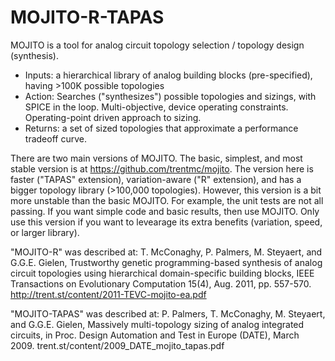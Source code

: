 MOJITO-R-TAPAS
==============

MOJITO is a tool for analog circuit topology selection / topology design (synthesis).

 * Inputs: a hierarchical library of analog building blocks (pre-specified), having >100K possible topologies
 * Action: Searches ("synthesizes") possible topologies and sizings, with SPICE in the loop. Multi-objective, device operating constraints. Operating-point driven approach to sizing.
 * Returns: a set of sized topologies that approximate a performance tradeoff curve. 

There are two main versions of MOJITO. The basic, simplest, and most stable version is at https://github.com/trentmc/mojito. The version here is faster ("TAPAS" extension), variation-aware ("R" extension), and has a bigger topology library (>100,000 topologies). However, this version is a bit more unstable than the basic MOJITO. For example, the unit tests are not all passing. If you want simple code and basic results, then use MOJITO. Only use this version if you want to levearage its extra benefits (variation, speed, or larger library).

"MOJITO-R" was described at: T. McConaghy, P. Palmers, M. Steyaert, and G.G.E. Gielen, Trustworthy genetic programming-based synthesis of analog circuit topologies using hierarchical domain-specific building blocks, IEEE Transactions on Evolutionary Computation 15(4), Aug. 2011, pp. 557-570. http://trent.st/content/2011-TEVC-mojito-ea.pdf

"MOJITO-TAPAS" was described at: P. Palmers, T. McConaghy, M. Steyaert, and G.G.E. Gielen, Massively multi-topology sizing of analog integrated circuits, in Proc. Design Automation and Test in Europe (DATE), March 2009. trent.st/content/2009_DATE_mojito_tapas.pdf


